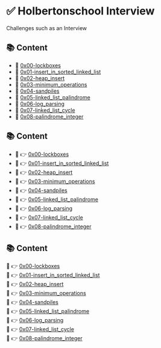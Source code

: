 # :white_check_mark: Holbertonschool Interview
Challenges such as an Interview

## :books: Content
- :bookmark_tabs: [0x00-lockboxes](0x00-lockboxes)
- :bookmark_tabs: [0x01-insert_in_sorted_linked_list](0x01-insert_in_sorted_linked_list)
- :bookmark_tabs: [0x02-heap_insert](0x02-heap_insert)
- :bookmark_tabs: [0x03-minimum_operations](0x03-minimum_operations)
- :bookmark_tabs: [0x04-sandpiles](0x04-sandpiles)
- :bookmark_tabs: [0x05-linked_list_palindrome](0x05-linked_list_palindrome)
- :bookmark_tabs: [0x06-log_parsing](0x06-log_parsing)
- :bookmark_tabs: [0x07-linked_list_cycle](0x07-linked_list_cycle)
- :bookmark_tabs: [0x08-palindrome_integer](0x08-palindrome_integer)

## :books: Content
- :bookmark_tabs: :point_right: [0x00-lockboxes](0x00-lockboxes)
- :bookmark_tabs: :point_right: [0x01-insert_in_sorted_linked_list](0x01-insert_in_sorted_linked_list)
- :bookmark_tabs: :point_right: [0x02-heap_insert](0x02-heap_insert)
- :bookmark_tabs: :point_right: [0x03-minimum_operations](0x03-minimum_operations)
- :bookmark_tabs: :point_right: [0x04-sandpiles](0x04-sandpiles)
- :bookmark_tabs: :point_right: [0x05-linked_list_palindrome](0x05-linked_list_palindrome)
- :bookmark_tabs: :point_right: [0x06-log_parsing](0x06-log_parsing)
- :bookmark_tabs: :point_right: [0x07-linked_list_cycle](0x07-linked_list_cycle)
- :bookmark_tabs: :point_right: [0x08-palindrome_integer](0x08-palindrome_integer)

## :books: Content
:bookmark_tabs: :point_right: [0x00-lockboxes](0x00-lockboxes)  
:bookmark_tabs: :point_right: [0x01-insert_in_sorted_linked_list](0x01-insert_in_sorted_linked_list)  
:bookmark_tabs: :point_right: [0x02-heap_insert](0x02-heap_insert)  
:bookmark_tabs: :point_right: [0x03-minimum_operations](0x03-minimum_operations)  
:bookmark_tabs: :point_right: [0x04-sandpiles](0x04-sandpiles)  
:bookmark_tabs: :point_right: [0x05-linked_list_palindrome](0x05-linked_list_palindrome)  
:bookmark_tabs: :point_right: [0x06-log_parsing](0x06-log_parsing)  
:bookmark_tabs: :point_right: [0x07-linked_list_cycle](0x07-linked_list_cycle)  
:bookmark_tabs: :point_right: [0x08-palindrome_integer](0x08-palindrome_integer)  
